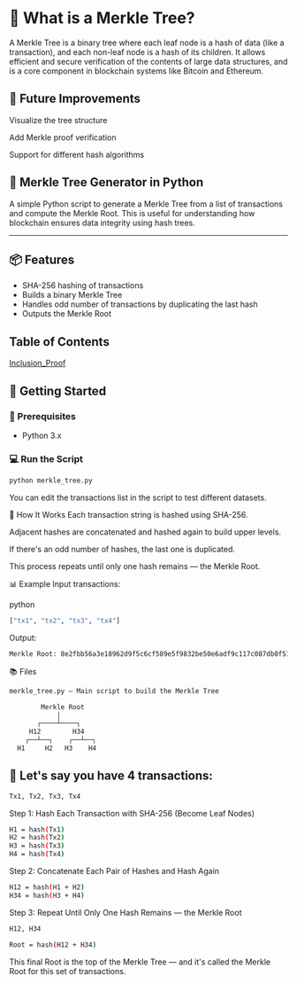 # 🔐 What is a Merkle Tree?
A Merkle Tree is a binary tree where each leaf node is a hash of data (like a transaction), and each non-leaf node is a hash of its children. It allows efficient and secure verification of the contents of large data structures, and is a core component in blockchain systems like Bitcoin and Ethereum.

## 🧩 Future Improvements
Visualize the tree structure

Add Merkle proof verification

Support for different hash algorithms

## 🧬 Merkle Tree Generator in Python

A simple Python script to generate a Merkle Tree from a list of transactions and compute the Merkle Root. This is useful for understanding how blockchain ensures data integrity using hash trees.

---

## 📦 Features

- SHA-256 hashing of transactions
- Builds a binary Merkle Tree
- Handles odd number of transactions by duplicating the last hash
- Outputs the Merkle Root
  
## Table of Contents
[Inclusion_Proof](Inclusion_Proof.md) 

## 🚀 Getting Started

### 🔧 Prerequisites

- Python 3.x

### 💻 Run the Script

```bash
python merkle_tree.py
```
You can edit the transactions list in the script to test different datasets.

🧠 How It Works
Each transaction string is hashed using SHA-256.

Adjacent hashes are concatenated and hashed again to build upper levels.

If there's an odd number of hashes, the last one is duplicated.

This process repeats until only one hash remains — the Merkle Root.

📊 Example
Input transactions:

python
```bash
["tx1", "tx2", "tx3", "tx4"]
```
Output:
```bash
Merkle Root: 8e2fbb56a3e18962d9f5c6cf589e5f9832be50e6adf9c117c087db0f511c476d
```
📚 Files
```bash
merkle_tree.py – Main script to build the Merkle Tree
```
```bash
        Merkle Root
            │
       ┌────┴────┐
     H12        H34
    ┌──┴──┐    ┌──┴──┐
  H1     H2   H3    H4
```

## 🚀 Let's say you have 4 transactions:
```bash
Tx1, Tx2, Tx3, Tx4
```
Step 1: Hash Each Transaction with SHA-256 (Become Leaf Nodes)
```bash
H1 = hash(Tx1)
H2 = hash(Tx2)
H3 = hash(Tx3)
H4 = hash(Tx4)
```
Step 2: Concatenate Each Pair of Hashes and Hash Again
```bash
H12 = hash(H1 + H2)
H34 = hash(H3 + H4)
```
Step 3: Repeat Until Only One Hash Remains — the Merkle Root
```bash
H12, H34
```
```bash
Root = hash(H12 + H34)
```
This final Root is the top of the Merkle Tree — and it's called the Merkle Root for this set of transactions.
